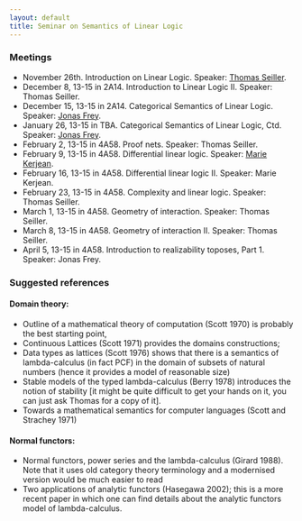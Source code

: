 ```yaml
---
layout: default
title: Seminar on Semantics of Linear Logic
---
```


### Meetings

-   November 26th. Introduction on Linear Logic. Speaker: [Thomas
    Seiller](http://www.pps.univ-paris-diderot.fr/~seiller/).
-   December 8, 13-15 in 2A14. Introduction to Linear Logic II. Speaker:
    Thomas Seiller.
-   December 15, 13-15 in 2A14. Categorical Semantics of Linear Logic.
    Speaker: [Jonas Frey](https://sites.google.com/site/jonasfreysite/).
-   January 26, 13-15 in TBA. Categorical Semantics of Linear Logic,
    Ctd. Speaker: [Jonas
    Frey](https://sites.google.com/site/jonasfreysite/).
-   February 2, 13-15 in 4A58. Proof nets. Speaker: Thomas Seiller.
-   February 9, 13-15 in 4A58. Differential linear logic. Speaker:
    [Marie Kerjean](http://www.pps.univ-paris-diderot.fr/~kerjean/).
-   February 16, 13-15 in 4A58. Differential linear logic II. Speaker:
    Marie Kerjean.
-   February 23, 13-15 in 4A58. Complexity and linear logic. Speaker:
    Thomas Seiller.
-   March 1, 13-15 in 4A58. Geometry of interaction. Speaker: Thomas
    Seiller.
-   March 8, 13-15 in 4A58. Geometry of interaction II. Speaker: Thomas
    Seiller.
-   April 5, 13-15 in 4A58. Introduction to realizability toposes,
    Part 1. Speaker: Jonas Frey.

### Suggested references

#### Domain theory:

-   Outline of a mathematical theory of computation (Scott 1970) is
    probably the best starting point,
-   Continuous Lattices (Scott 1971) provides the domains constructions;
-   Data types as lattices (Scott 1976) shows that there is a semantics
    of lambda-calculus (in fact PCF) in the domain of subsets of natural
    numbers (hence it provides a model of reasonable size)
-   Stable models of the typed lambda-calculus (Berry 1978) introduces
    the notion of stability \[it might be quite difficult to get your
    hands on it, you can just ask Thomas for a copy of it\].
-   Towards a mathematical semantics for computer languages (Scott and
    Strachey 1971)

#### Normal functors:

-   Normal functors, power series and the lambda-calculus (Girard 1988).
    Note that it uses old category theory terminology and a modernised
    version would be much easier to read
-   Two applications of analytic functors (Hasegawa 2002); this is a
    more recent paper in which one can find details about the analytic
    functors model of lambda-calculus.
